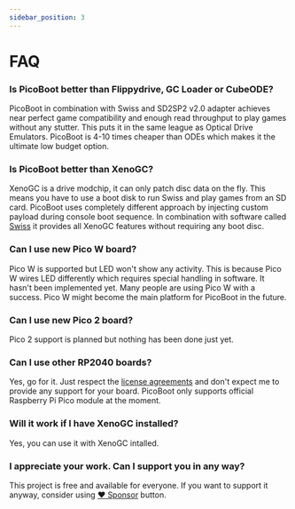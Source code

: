 ```yaml
---
sidebar_position: 3
---
```


# FAQ 

### Is PicoBoot better than Flippydrive, GC Loader or CubeODE?

PicoBoot in combination with Swiss and SD2SP2 v2.0 adapter achieves near perfect game compatibility and enough read throughput to play games without any stutter. This puts it in the same league as Optical Drive Emulators. PicoBoot is 4-10 times cheaper than ODEs which makes it the ultimate low budget option.

### Is PicoBoot better than XenoGC?

XenoGC is a drive modchip, it can only patch disc data on the fly. This means you have to use a boot disk to run Swiss and play games from an SD card. PicoBoot uses completely different approach by injecting custom payload during console boot sequence. In combination with software called [Swiss](https://github.com/emukidid/swiss-gc/) it provides all XenoGC features without requiring any boot disc.

### Can I use new Pico W board?

Pico W is supported but LED won't show any activity. This is because Pico W wires LED differently which requires special handling in software. It hasn't been implemented yet. Many people are using Pico W with a success. Pico W might become the main platform for PicoBoot in the future.

### Can I use new Pico 2 board?

Pico 2 support is planned but nothing has been done just yet.

### Can I use other RP2040 boards?

Yes, go for it. Just respect the [license agreements](https://github.com/webhdx/PicoBoot/blob/main/LICENSE) and don't expect me to provide any support for your board. PicoBoot only supports official Raspberry Pi Pico module at the moment.

### Will it work if I have XenoGC installed?

Yes, you can use it with XenoGC intalled.

### I appreciate your work. Can I support you in any way?

This project is free and available for everyone. If you want to support it anyway, consider using [:heart: Sponsor](https://github.com/sponsors/webhdx) button.